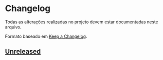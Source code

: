 # Changelog

Todas as alterações realizadas no projeto devem estar documentadas neste arquivo.

Formato baseado em [Keep a Changelog](https://keepachangelog.com/en/1.0.0/).

## [Unreleased]

[unreleased]: https://github.com/faizaleticia/my-savings/tree/main
